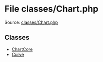 File classes/Chart.php
=========

Source: [classes/Chart.php](https://github.com/PrestaShop/PrestaShop/blob/1.5.4.0/classes/Chart.php)


Classes
-------

* [ChartCore](class.ChartCore.md)
* [Curve](class.Curve.md)

